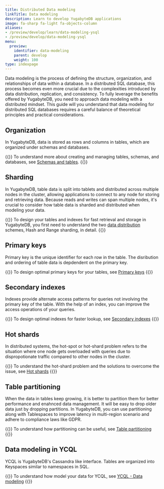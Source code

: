 ```yaml
---
title: Distributed Data modeling
linkTitle: Data modeling
description: Learn to develop YugabyteDB applications
image: fa-sharp fa-light fa-objects-column
aliases:
- /preview/develop/learn/data-modeling-ysql
- /preview/develop/data-modeling-ysql
menu:
  preview:
    identifier: data-modeling
    parent: develop
    weight: 100
type: indexpage
---
```


Data modeling is the process of defining the structure, organization, and relationships of data within a database. In a distributed SQL database, this process becomes even more crucial due to the complexities introduced by data distribution, replication, and consistency. To fully leverage the benefits offered by YugabyteDB, you need to approach data modeling with a distributed mindset. This guide will you understand that data modeling for distributed SQL databases requires a careful balance of theoretical principles and practical considerations.

## Organization

In YugabyteDB, data is stored as rows and columns in tables, which are organized under schemas and databases.

{{<lead link="../../../explore/ysql-language-features/databases-schemas-tables">}}
To understand more about creating and managing tables, schemas, and databases, see [Schemas and tables](../../../explore/ysql-language-features/databases-schemas-tables).
{{</lead>}}

## Sharding

In YugabyteDB, table data is split into tablets and distributed across multiple nodes in the cluster, allowing applications to connect to any node for storing and retrieving data. Because reads and writes can span multiple nodes, it's crucial to consider how table data is sharded and distributed when modeling your data.

{{<lead link="../../../explore/going-beyond-sql/data-sharding">}}
To design your tables and indexes for fast retrieval and storage in YugabyteDB, you first need to understand the two [data distribution](../../../explore/going-beyond-sql/data-sharding) schemes, Hash and Range sharding, in detail.
{{</lead>}}

## Primary keys

Primary key is the unique identifier for each row in the table. The disribution and ordering of table data is depdendent on the primary key.

{{<lead link="./primary-keys">}}
To design optimal primary keys for your tables, see [Primary keys](./primary-keys)
{{</lead>}}

## Secondary indexes

Indexes provide alternate access patterns for queries not involving the primary key of the table. With the help of an index, you can improve the access operations of your queries.

{{<lead link="./secondary-indexes">}}
To design optimal indexes for faster lookup, see [Secondary indexes](./secondary-indexes)
{{</lead>}}

## Hot shards

In distributed systems, the hot-spot or hot-shard problem refers to the situation where one node gets overloaded with queries due to dispropotionate traffic compared to other nodes in the cluster.

{{<lead link="./hot-shards">}}
To understand the hot-shard problem and the solutions to overcome the issue, see [Hot shards](./hot-shards)
{{</lead>}}

## Table partitioning

When the data in tables keep growing, it is better to partition them for better performance and enahnced data management. It will be easy to drop older data just by dropping partitions. In YugabyteDB, you can use partitioning along with Tablespaces to improve latency in multi-region scenario and adhere to compliance laws like GDPR.

{{<lead link="./partitioning">}}
To understand how partitioning can be useful, see [Table partitioning](./partitioning)
{{</lead>}}

## Data modeling in YCQL

YCQL is YugabyteDB's Cassandra like interface. Tables are organized into Keyspaces similar to namespaces in SQL.

{{<lead link="./data-modeling-ycql">}}
To understand how model your data for YCQL, see [YCQL - Data modeling](./data-modeling-ycql)
{{</lead>}}
